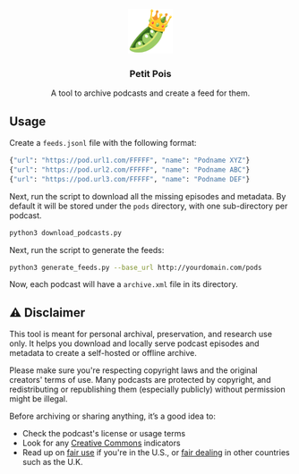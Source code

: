 <!-- PROJECT LOGO -->
<br />
<div align="center">
  <a href="https://github.com/Wheest/petit-pois/">
    <img src="logo.png" alt="Logo" width="80" height="80">
  </a>

  <h3 align="center">Petit Pois</h3>

  <p align="center">
    A tool to archive podcasts and create a feed for them.
    <br />
  </p>
</div>

## Usage

Create a `feeds.jsonl` file with the following format:

``` sh
{"url": "https://pod.url1.com/FFFFF", "name": "Podname XYZ"}
{"url": "https://pod.url2.com/FFFFF", "name": "Podname ABC"}
{"url": "https://pod.url3.com/FFFFF", "name": "Podname DEF"}
```
Next, run the script to download all the missing episodes and metadata.  By default it will be stored under the `pods` directory, with one sub-directory per podcast.

``` sh
python3 download_podcasts.py
```

Next, run the script to generate the feeds:

``` sh
python3 generate_feeds.py --base_url http://yourdomain.com/pods
```

Now, each podcast will have a `archive.xml` file in its directory.

## ⚠️ Disclaimer

This tool is meant for personal archival, preservation, and research use only. It helps you download and locally serve podcast episodes and metadata to create a self-hosted or offline archive.

Please make sure you're respecting copyright laws and the original creators' terms of use. Many podcasts are protected by copyright, and redistributing or republishing them (especially publicly) without permission might be illegal.

Before archiving or sharing anything, it’s a good idea to:

- Check the podcast's license or usage terms
- Look for any [Creative Commons](https://creativecommons.org/) indicators
- Read up on [fair use](https://en.wikipedia.org/wiki/Fair_use) if you're in the U.S., or [fair dealing](https://en.wikipedia.org/wiki/Fair_dealing) in other countries such as the U.K.

